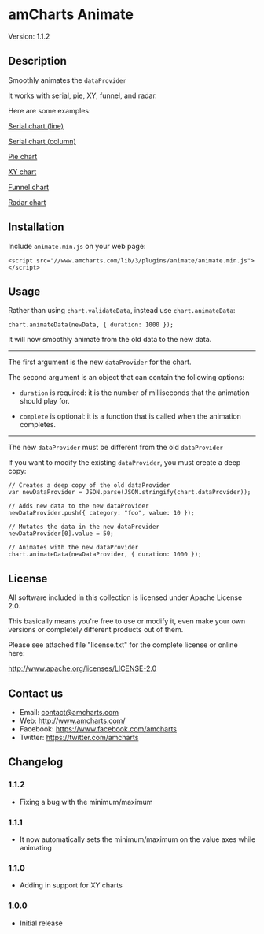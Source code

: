 # amCharts Animate

Version: 1.1.2


## Description

Smoothly animates the `dataProvider`

It works with serial, pie, XY, funnel, and radar.

Here are some examples:

[Serial chart (line)](http://codepen.io/team/amcharts/pen/64673d1369cc47c0e6a970b071bafd03)

[Serial chart (column)](http://codepen.io/team/amcharts/pen/a5322d071a194d5975a4c68309724324)

[Pie chart](http://codepen.io/team/amcharts/pen/3ff9b206ce37111fa508156df38504bc)

[XY chart](http://codepen.io/team/amcharts/pen/9c9289a7b5f8b1d6d11441836e09cc81)

[Funnel chart](http://codepen.io/team/amcharts/pen/8fd8d025730b01939a2eb56b908488df)

[Radar chart](http://codepen.io/team/amcharts/pen/6ffb5e356b6015a6dcb6019d7b14d3f6)


## Installation

Include `animate.min.js` on your web page:

```
<script src="//www.amcharts.com/lib/3/plugins/animate/animate.min.js"></script>
```

## Usage

Rather than using `chart.validateData`, instead use `chart.animateData`:

```
chart.animateData(newData, { duration: 1000 });
```

It will now smoothly animate from the old data to the new data.

----

The first argument is the new `dataProvider` for the chart.

The second argument is an object that can contain the following options:

* `duration` is required: it is the number of milliseconds that the animation should play for.

* `complete` is optional: it is a function that is called when the animation completes.

----

The new `dataProvider` must be different from the old `dataProvider`

If you want to modify the existing `dataProvider`, you must create a deep copy:

```
// Creates a deep copy of the old dataProvider
var newDataProvider = JSON.parse(JSON.stringify(chart.dataProvider));

// Adds new data to the new dataProvider
newDataProvider.push({ category: "foo", value: 10 });

// Mutates the data in the new dataProvider
newDataProvider[0].value = 50;

// Animates with the new dataProvider
chart.animateData(newDataProvider, { duration: 1000 });
```


## License

All software included in this collection is licensed under Apache License 2.0.

This basically means you're free to use or modify it, even make your own
versions or completely different products out of them.

Please see attached file "license.txt" for the complete license or online here:

http://www.apache.org/licenses/LICENSE-2.0


## Contact us

* Email: contact@amcharts.com
* Web: http://www.amcharts.com/
* Facebook: https://www.facebook.com/amcharts
* Twitter: https://twitter.com/amcharts


## Changelog

### 1.1.2
* Fixing a bug with the minimum/maximum

### 1.1.1
* It now automatically sets the minimum/maximum on the value axes while animating

### 1.1.0
* Adding in support for XY charts

### 1.0.0
* Initial release
